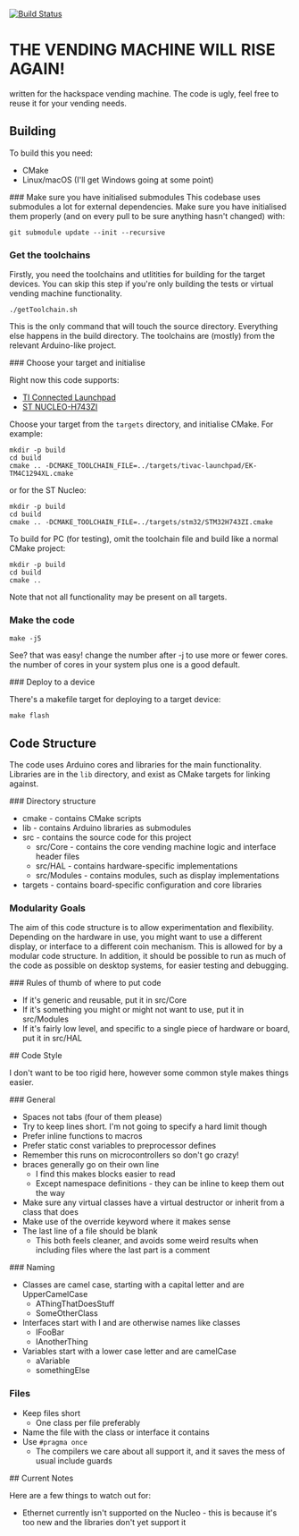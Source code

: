 [![Build Status](https://travis-ci.org/londonhackspace/VendingMachineReborn.svg?branch=v2.0)](https://travis-ci.org/londonhackspace/VendingMachineReborn)

# THE VENDING MACHINE WILL RISE AGAIN!
written for the hackspace vending machine. The code is ugly, feel free to reuse it for your vending needs.

## Building
To build this you need:

* CMake
* Linux/macOS (I'll get Windows going at some point)

### Make sure you have initialised submodules
This codebase uses submodules a lot for external dependencies. Make sure you have initialised them properly (and on every pull to be sure anything hasn't changed) with:

```
git submodule update --init --recursive
```

### Get the toolchains
Firstly, you need the toolchains and utlitities for building for the target devices. You can skip this step if you're only building the tests or virtual vending machine functionality.

```
./getToolchain.sh
```

This is the only command that will touch the source directory. Everything else happens in the build directory. The toolchains are (mostly) from the relevant Arduino-like project.

### Choose your target and initialise

Right now this code supports:

* [TI Connected Launchpad](http://www.ti.com/tool/EK-TM4C1294XL)
* [ST NUCLEO-H743ZI](https://www.st.com/en/evaluation-tools/nucleo-h743zi.html)

Choose your target from the `targets` directory, and initialise CMake. For example:
```
mkdir -p build
cd build
cmake .. -DCMAKE_TOOLCHAIN_FILE=../targets/tivac-launchpad/EK-TM4C1294XL.cmake
```

or for the ST Nucleo:

```
mkdir -p build
cd build
cmake .. -DCMAKE_TOOLCHAIN_FILE=../targets/stm32/STM32H743ZI.cmake
```

To build for PC (for testing), omit the toolchain file and build like a normal CMake project:

```
mkdir -p build
cd build
cmake ..
```

Note that not all functionality may be present on all targets.

### Make the code

```
make -j5
```
See? that was easy! change the number after -j to use more or fewer cores. the number of cores in your system plus one is a good default.

### Deploy to a device

There's a makefile target for deploying to a target device:

```
make flash
```

## Code Structure

The code uses Arduino cores and libraries for the main functionality. Libraries are in the `lib` directory, and exist as CMake targets for linking against.

### Directory structure

* cmake - contains CMake scripts
* lib - contains Arduino libraries as submodules
* src - contains the source code for this project
  * src/Core - contains the core vending machine logic and interface header files
  * src/HAL - contains hardware-specific implementations
  * src/Modules - contains modules, such as display implementations
* targets - contains board-specific configuration and core libraries

### Modularity Goals

The aim of this code structure is to allow experimentation and flexibility. Depending on the hardware in use, you might want to use a different display, or interface to a different coin mechanism. This is allowed for by a modular code structure. In addition, it should be possible to run as much of the code as possible on desktop systems, for easier testing and debugging. 

### Rules of thumb of where to put code

* If it's generic and reusable, put it in src/Core
* If it's something you might or might not want to use, put it in src/Modules
* If it's fairly low level, and specific to a single piece of hardware or board, put it in src/HAL

## Code Style

I don't want to be too rigid here, however some common style makes things easier.

### General

* Spaces not tabs (four of them please)
* Try to keep lines short. I'm not going to specify a hard limit though
* Prefer inline functions to macros
* Prefer static const variables to preprocessor defines
* Remember this runs on microcontrollers so don't go crazy!
* braces generally go on their own line
  * I find this makes blocks easier to read
  * Except namespace definitions - they can be inline to keep them out the way
* Make sure any virtual classes have a virtual destructor or inherit from a class that does
* Make use of the override keyword where it makes sense
* The last line of a file should be blank
  * This both feels cleaner, and avoids some weird results when including files where the last part is a comment

### Naming

* Classes are camel case, starting with a capital letter and are UpperCamelCase
  * AThingThatDoesStuff
  * SomeOtherClass
* Interfaces start with I and are otherwise names like classes
  * IFooBar
  * IAnotherThing
* Variables start with a lower case letter and are camelCase
  * aVariable
  * somethingElse

### Files

* Keep files short
  * One class per file preferably
* Name the file with the class or interface it contains
* Use `#pragma once`
  * The compilers we care about all support it, and it saves the mess of usual include guards


## Current Notes

Here are a few things to watch out for:

* Ethernet currently isn't supported on the Nucleo - this is because it's too new and the libraries don't yet support it


